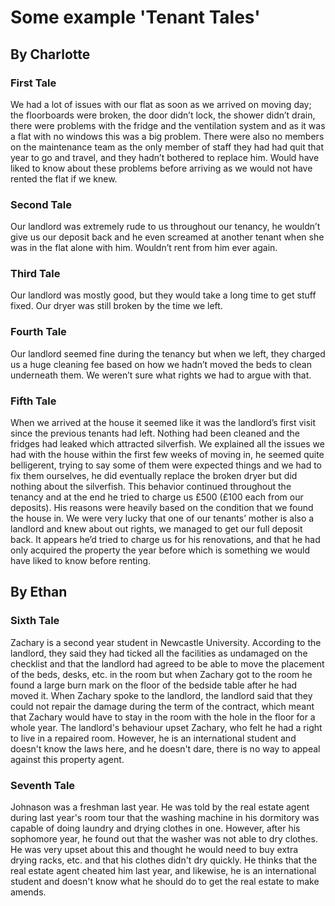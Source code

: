 # Some example 'Tenant Tales'

## By Charlotte

### First Tale
We had a lot of issues with our flat as soon as we arrived on moving day; the floorboards were broken, the door didn’t lock, the shower didn’t drain, there were problems with the fridge and the ventilation system and as it was a flat with no windows this was a big problem. There were also no members on the maintenance team as the only member of staff they had had quit that year to go and travel, and they hadn’t bothered to replace him. Would have liked to know about these problems before arriving as we would not have rented the flat if we knew.
<br>

### Second Tale
Our landlord was extremely rude to us throughout our tenancy, he wouldn’t give us our deposit back and he even screamed at another tenant when she was in the flat alone with him. Wouldn’t rent from him ever again.
<br>

### Third Tale
Our landlord was mostly good, but they would take a long time to get stuff fixed. Our dryer was still broken by the time we left.
<br>

### Fourth Tale
Our landlord seemed fine during the tenancy but when we left, they charged us a huge cleaning fee based on how we hadn’t moved the beds to clean underneath them. We weren’t sure what rights we had to argue with that.​
<br>

### Fifth Tale
When we arrived at the house it seemed like it was the landlord’s first visit since the previous tenants had left. Nothing had been cleaned and the fridges had leaked which attracted silverfish. We explained all the issues we had with the house within the first few weeks of moving in, he seemed quite belligerent, trying to say some of them were expected things and we had to fix them ourselves, he did eventually replace the broken dryer but did nothing about the silverfish. This behavior continued throughout the tenancy and at the end he tried to charge us £500 (£100 each from our deposits). His reasons were heavily based on the condition that we found the house in. We were very lucky that one of our tenants’ mother is also a landlord and knew about out rights, we managed to get our full deposit back. It appears he’d tried to charge us for his renovations, and that he had only acquired the property the year before which is something we would have liked to know before renting.​
<br>

## By Ethan

### Sixth Tale
Zachary is a second year student in Newcastle University. According to the landlord, they said they had ticked all the facilities as undamaged on the checklist and that the landlord had agreed to be able to move the placement of the beds, desks, etc. in the room but when Zachary got to the room he found a large burn mark on the floor of the bedside table after he had moved it. When Zachary spoke to the landlord, the landlord said that they could not repair the damage during the term of the contract, which meant that Zachary would have to stay in the room with the hole in the floor for a whole year. The landlord's behaviour upset Zachary, who felt he had a right to live in a repaired room. However, he is an international student and doesn't know the laws here, and he doesn't dare, there is no way to appeal against this property agent.
<br>

### Seventh Tale
Johnason was a freshman last year. He was told by the real estate agent during last year's room tour that the washing machine in his dormitory was capable of doing laundry and drying clothes in one. However, after his sophomore year, he found out that the washer was not able to dry clothes. He was very upset about this and thought he would need to buy extra drying racks, etc. and that his clothes didn't dry quickly. He thinks that the real estate agent cheated him last year, and likewise, he is an international student and doesn't know what he should do to get the real estate to make amends.
<br>
